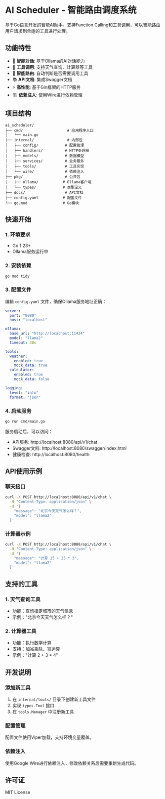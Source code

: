 # AI Scheduler - 智能路由调度系统

基于Go语言开发的智能AI助手，支持Function Calling和工具调用，可以智能路由用户请求到合适的工具进行处理。

## 功能特性

- 🤖 **智能对话**: 基于Ollama的AI对话能力
- 🔧 **工具调用**: 支持天气查询、计算器等工具
- 🎯 **智能路由**: 自动判断是否需要调用工具
- 📚 **API文档**: 集成Swagger文档
- ⚡ **高性能**: 基于Gin框架的HTTP服务
- 🏗️ **依赖注入**: 使用Wire进行依赖管理

## 项目结构

```
ai_scheduler/
├── cmd/                    # 应用程序入口
│   └── main.go
├── internal/               # 内部包
│   ├── config/            # 配置管理
│   ├── handlers/          # HTTP处理器
│   ├── models/            # 数据模型
│   ├── services/          # 业务服务
│   ├── tools/             # 工具实现
│   └── wire/              # 依赖注入
├── pkg/                   # 公共包
│   ├── ollama/           # Ollama客户端
│   └── types/            # 类型定义
├── docs/                  # API文档
├── config.yaml           # 配置文件
└── go.mod                # Go模块
```

## 快速开始

### 1. 环境要求

- Go 1.23+
- Ollama服务运行中

### 2. 安装依赖

```bash
go mod tidy
```

### 3. 配置文件

编辑 `config.yaml` 文件，确保Ollama服务地址正确：

```yaml
server:
  port: "8080"
  host: "localhost"

ollama:
  base_url: "http://localhost:11434"
  model: "llama2"
  timeout: 30s

tools:
  weather:
    enabled: true
    mock_data: true
  calculator:
    enabled: true
    mock_data: false

logging:
  level: "info"
  format: "json"
```

### 4. 启动服务

```bash
go run cmd/main.go
```

服务启动后，可以访问：

- API服务: http://localhost:8080/api/v1/chat
- Swagger文档: http://localhost:8080/swagger/index.html
- 健康检查: http://localhost:8080/health

## API使用示例

### 聊天接口

```bash
curl -X POST http://localhost:8080/api/v1/chat \
  -H "Content-Type: application/json" \
  -d '{
    "message": "北京今天天气怎么样？",
    "model": "llama2"
  }'
```

### 计算器示例

```bash
curl -X POST http://localhost:8080/api/v1/chat \
  -H "Content-Type: application/json" \
  -d '{
    "message": "计算 15 + 25 * 3",
    "model": "llama2"
  }'
```

## 支持的工具

### 1. 天气查询工具
- 功能：查询指定城市的天气信息
- 示例："北京今天天气怎么样？"

### 2. 计算器工具
- 功能：执行数学计算
- 支持：加减乘除、幂运算
- 示例："计算 2 + 3 * 4"

## 开发说明

### 添加新工具

1. 在 `internal/tools/` 目录下创建新工具文件
2. 实现 `types.Tool` 接口
3. 在 `tools.Manager` 中注册新工具

### 配置管理

配置文件使用Viper加载，支持环境变量覆盖。

### 依赖注入

使用Google Wire进行依赖注入，修改依赖关系后需要重新生成代码。

## 许可证

MIT License